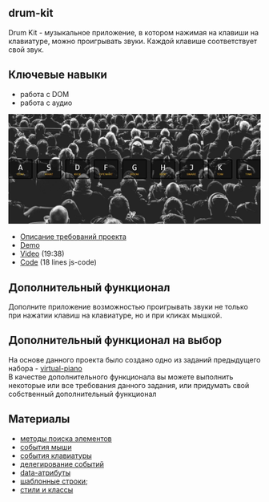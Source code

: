 ## drum-kit

Drum Kit - музыкальное приложение, в котором нажимая на клавиши на клавиатуре, можно проигрывать звуки. Каждой клавише соответствует свой звук.

## Ключевые навыки
- работа с DOM
- работа с аудио

![](images/js30-1.jpg)
- [Описание требований проекта]((js30.md))
- [Demo](https://js3001.github.io/)
- [Video](https://youtu.be/VuN8qwZoego) (19:38)
- [Code](https://github.com/wesbos/JavaScript30/tree/master/01%20-%20JavaScript%20Drum%20Kit) (18 lines js-code)

## Дополнительный функционал
Дополните приложение возможностью проигрывать звуки не только при нажатии клавиш на клавиатуре, но и при кликах мышкой.

## Дополнительный функционал на выбор
На основе данного проекта было создано одно из заданий предыдущего набора - [virtual-piano](https://rolling-scopes-school.github.io/stage0/#/stage1/tasks/js-projects/virtual-piano)  
В качестве дополнительного функционала вы можете выполнить некоторые или все требования данного задания, или придумать свой собственный дополнительный функционал

## Материалы
- [методы поиска элементов](https://learn.javascript.ru/searching-elements-dom)
- [события мыши](https://learn.javascript.ru/mouse-events-basics) 
- [события клавиатуры](https://learn.javascript.ru/keyboard-events)
- [делегирование событий](https://learn.javascript.ru/event-delegation)
- [data-атрибуты](https://learn.javascript.ru/dom-attributes-and-properties#nestandartnye-atributy-dataset)
- [шаблонные строки](https://developer.mozilla.org/ru/docs/Web/JavaScript/Reference/template_strings);
- [стили и классы](https://learn.javascript.ru/styles-and-classes)

